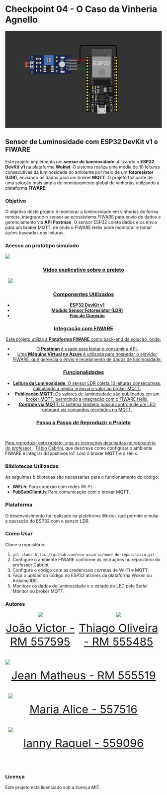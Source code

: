 # Checkpoint 04 - O Caso da Vinheria Agnello
<img src="/img/circuito.png">

## Sensor de Luminosidade com ESP32 DevKit v1 e FIWARE

Este projeto implementa um **sensor de luminosidade** utilizando o **ESP32 DevKit v1** na plataforma **Wokwi**. O sistema realiza uma média de 10 leituras consecutivas da luminosidade do ambiente por meio de um **fotoresistor (LDR)**, enviando os dados para um broker **MQTT**. O projeto faz parte de uma solução mais ampla de monitoramento global de vinherias utilizando a plataforma **FIWARE**.

### Objetivo

O objetivo deste projeto é monitorar a luminosidade em vinherias de forma remota, integrando o sensor ao ecossistema FIWARE para envio de dados e gerenciamento via **API Postman**. O sensor ESP32 coleta dados e os envia para um broker MQTT, de onde o FIWARE Helix pode monitorar e tomar ações baseadas nas leituras.


### Acesso ao prototipo simulado
<a href="https://wokwi.com/projects/408016150371922945" target="_blank" style="text-align: center; margin-right: 10px;">
  <img loading="lazy" src="https://www.facebook.com/wokwi/?locale=pt_BR" width="150px"
</a>

### Vídeo explicativo sobre o prejeto

<a href="https://www.youtube.com/watch?v=J-tl1dWq988" target="_blank" style="text-align: center; margin-right: 10px;">
  <img loading="lazy" src="https://pt.m.wikipedia.org/wiki/Ficheiro:Youtube_logo.png" width="150px"
</a>

### Componentes Utilizados

- **ESP32 DevKit v1**
- **Módulo Sensor Fotoresistor (LDR)**
- **Fios de Conexão**

### Integração com FIWARE

Este projeto utiliza a **Plataforma FIWARE** como back-end da solução, onde:
- O **Postman** é usado para testar e consumir a API.
- Uma **Máquina Virtual no Azure** é utilizada para hospedar o servidor FIWARE, que gerencia o envio e recebimento de dados de luminosidade.

### Funcionalidades

- **Leitura da Luminosidade**: O sensor LDR coleta 10 leituras consecutivas, calculando a média, e envia o valor ao broker MQTT.
- **Publicação MQTT**: Os valores de luminosidade são publicados em um broker MQTT, permitindo a integração com o FIWARE Helix.
- **Controle via MQTT**: O sistema também possui controle de um LED onboard via comandos recebidos no MQTT.
  
### Passo a Passo de Reproduzir o Projeto

Para reproduzir este projeto, siga as instruções detalhadas no repositório do professor [Fábio Cabrini](https://github.com/fabiocabrini/fiware), que descreve como configurar o ambiente FIWARE e integrar dispositivos IoT com o broker MQTT e o Helix.

### Bibliotecas Utilizadas

As seguintes bibliotecas são necessárias para o funcionamento do código:

- **WiFi.h**: Para conexão com redes Wi-Fi.
- **PubSubClient.h**: Para comunicação com o broker MQTT.

### Plataforma

O desenvolvimento foi realizado na plataforma Wokwi, que permite simular a operação do ESP32 com o sensor LDR.

### Como Usar

Clone o repositório:

1. ```git clone https://github.com/seu-usuario/nome-do-repositorio.git```
2. Configure o ambiente FIWARE conforme as instruções no repositório do professor Cabrini.
3. Configure o código com as credenciais corretas de Wi-Fi e MQTT.
4. Faça o upload do código no ESP32 através da plataforma Wokwi ou Arduino IDE.
5. Monitore os dados de luminosidade e o estado do LED pelo Serial Monitor ou broker MQTT.

### Autores

<div style="display: flex; justify-content: space-between; align-items: center;">
<a href="https://github.com/jaoAprendiz" target="_blank" style="text-align: center; margin-right: 10px;">
<img loading="lazy" src="https://avatars.githubusercontent.com/jaoAprendiz" width=120>
<p style="font-size:min(2vh, 36px); margin-top: 10px;">João Victor - RM 557595</p>
</a>

<a href="https://github.com/K1rit03" target="_blank" style="text-align: center; margin-right: 10px;">
<img loading="lazy" src="https://avatars.githubusercontent.com/K1rit03" width=120>
<p style="font-size:min(2vh, 36px); margin-top: 10px;">Thiago Oliveira - RM 555485</p>
</a>
</div>

<a href="https://github.com/JeannMatheuss" target="_blank" style="text-align: center; margin-right: 10px;">
<img loading="lazy" src="https://avatars.githubusercontent.com/JeannMatheuss" width=120>
<p style="font-size:min(2vh, 36px); margin-top: 10px;">Jean Matheus - RM 555519</p>
</a>


<a href="https://github.com/Malice112" target="_blank" style="text-align: center; margin-right: 10px;">
<img loading="lazy" src="https://avatars.githubusercontent.com/Malice112" width=120>
<p style="font-size:min(2vh, 36px); margin-top: 10px;">Maria Alice - 557516</p>
</a>


<a href="https://github.com/iannyrfs" target="_blank" style="text-align: center; margin-right: 10px;">
<img loading="lazy" src="https://github.com/iannyrfs" width=120>
<p style="font-size:min(2vh, 36px); margin-top: 10px;">Ianny Raquel - 559096</p>
</a>
</div>

### Licença

Este projeto está licenciado sob a licença MIT.
